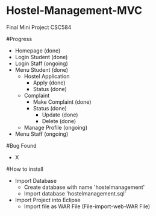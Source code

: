 # Hostel-Management-MVC
Final Mini Project CSC584

#Progress
- Homepage (done)
- Login Student (done)
- Login Staff (ongoing)
- Menu Student (done)
  - Hostel Application
    - Apply (done)
    - Status (done)
  - Complaint
    - Make Complaint (done)
    - Status (done)
      - Update (done)
      - Delete (done)
  - Manage Profile (ongoing)
- Menu Staff (ongoing)

#Bug Found
- X

#How to install
- Import Database
  - Create database with name 'hostelmanagement'
  - Import database 'hostelmanagement.sql'
- Import Project into Eclipse
  - Import file as WAR File
    (File-import-web-WAR File)

